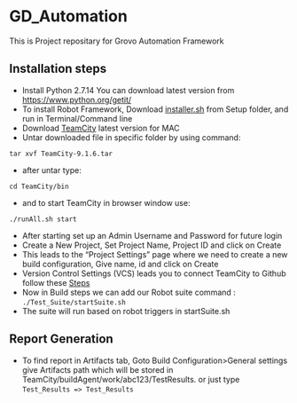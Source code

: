 # GD_Automation
This is Project repositary for Grovo Automation Framework

## Installation steps
- Install Python 2.7.14  You can download latest version from https://www.python.org/getit/
- To install Robot Framework, Download [installer.sh](Setup/installer.sh) from Setup folder, and run in Terminal/Command line
- Download [TeamCity](https://www.jetbrains.com/teamcity/download/) latest version for MAC
- Untar downloaded file in specific folder by using command:
```
tar xvf TeamCity-9.1.6.tar
```
- after untar type:
```
cd TeamCity/bin
```
- and to start TeamCity in browser window use:
```
./runAll.sh start
```
- After starting set up an Admin Username and Password for future login
- Create a New Project, Set Project Name, Project ID and click on Create
- This leads to the “Project Settings” page where we need to create a new build configuration, Give name, id and click on Create
- Version Control Settings (VCS) leads you to connect TeamCity to Github follow these [Steps](https://confluence.jetbrains.com/display/TCD10/Integrating+TeamCity+with+VCS+Hosting+Services)
- Now in Build steps we can add our Robot suite command : ```./Test_Suite/startSuite.sh```
- The suite will run based on robot triggers in startSuite.sh

## Report Generation
- To find report in Artifacts tab, Goto Build Configuration>General settings give Artifacts path which will be stored in TeamCity/buildAgent/work/abc123/TestResults. or just type ```Test_Results => Test_Results```
